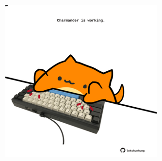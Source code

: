 <!-- built at 05/01/2024, 21:00:44 UTC -->
<p align="center">
  <img width="500" height="500" src="./ReadmeImage.svg">
</p>
